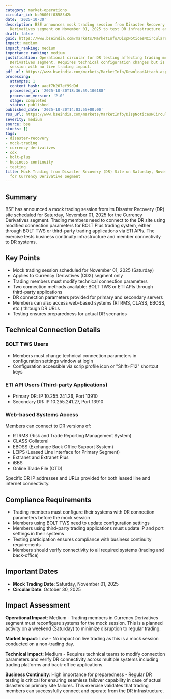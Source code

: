 ```yaml
---
category: market-operations
circular_id: bc9600ff03583d2b
date: '2025-10-30'
description: BSE announces mock trading session from Disaster Recovery site for Currency
  Derivatives segment on November 01, 2025 to test DR infrastructure and connectivity.
draft: false
guid: https://www.bseindia.com/markets/MarketInfo/DispNoticesNCirculars.aspx?Noticeid={9AE1D6EC-9E3B-4223-8DCF-373909257E22}&noticeno=20251030-54&dt=10/30/2025&icount=54&totcount=63&flag=0
impact: medium
impact_ranking: medium
importance_ranking: medium
justification: Operational circular for DR testing affecting trading members in Currency
  Derivatives segment. Requires technical configuration changes but is a routine mock
  session with no live trading impact.
pdf_url: https://www.bseindia.com/markets/MarketInfo/DownloadAttach.aspx?id=20251030-54&attachedId=d2d2da23-a33c-45ee-99fd-b9b854b3ce1d
processing:
  attempts: 1
  content_hash: aaef7b207ef99d9d
  processed_at: '2025-10-30T18:36:59.106188'
  processor_version: '2.0'
  stage: completed
  status: published
published_date: '2025-10-30T14:03:55+00:00'
rss_url: https://www.bseindia.com/markets/MarketInfo/DispNoticesNCirculars.aspx?Noticeid={9AE1D6EC-9E3B-4223-8DCF-373909257E22}&noticeno=20251030-54&dt=10/30/2025&icount=54&totcount=63&flag=0
severity: medium
source: bse
stocks: []
tags:
- disaster-recovery
- mock-trading
- currency-derivatives
- cdx
- bolt-plus
- business-continuity
- testing
title: Mock Trading from Disaster Recovery (DR) Site on Saturday, November 01, 2025
  for Currency Derivative Segment
---
```


## Summary

BSE has announced a mock trading session from its Disaster Recovery (DR) site scheduled for Saturday, November 01, 2025 for the Currency Derivatives segment. Trading members need to connect to the DR site using modified connection parameters for BOLT Plus trading system, either through BOLT TWS or third-party trading applications via ETI APIs. The exercise tests business continuity infrastructure and member connectivity to DR systems.

## Key Points

- Mock trading session scheduled for November 01, 2025 (Saturday)
- Applies to Currency Derivatives (CDX) segment only
- Trading members must modify technical connection parameters
- Two connection methods available: BOLT TWS or ETI APIs through third-party applications
- DR connection parameters provided for primary and secondary servers
- Members can also access web-based systems (RTRMS, CLASS, EBOSS, etc.) through DR URLs
- Testing ensures preparedness for actual DR scenarios

## Technical Connection Details

### BOLT TWS Users
- Members must change technical connection parameters in configuration settings window at login
- Configuration accessible via scrip profile icon or "Shift+F12" shortcut keys

### ETI API Users (Third-party Applications)
- Primary DR: IP 10.255.241.26, Port 13910
- Secondary DR: IP 10.255.241.27, Port 13910

### Web-based Systems Access
Members can connect to DR versions of:
- RTRMS (Risk and Trade Reporting Management System)
- CLASS Collateral
- EBOSS (Exchange Back Office Support System)
- LEIPS (Leased Line Interface for Primary Segment)
- Extranet and Extranet Plus
- iBBS
- Online Trade File (OTD)

Specific DR IP addresses and URLs provided for both leased line and internet connectivity.

## Compliance Requirements

- Trading members must configure their systems with DR connection parameters before the mock session
- Members using BOLT TWS need to update configuration settings
- Members using third-party trading applications must update IP and port settings in their systems
- Testing participation ensures compliance with business continuity requirements
- Members should verify connectivity to all required systems (trading and back-office)

## Important Dates

- **Mock Trading Date**: Saturday, November 01, 2025
- **Circular Date**: October 30, 2025

## Impact Assessment

**Operational Impact**: Medium - Trading members in Currency Derivatives segment must reconfigure systems for the mock session. This is a planned activity on a weekend (Saturday) to minimize disruption to regular trading.

**Market Impact**: Low - No impact on live trading as this is a mock session conducted on a non-trading day.

**Technical Impact**: Medium - Requires technical teams to modify connection parameters and verify DR connectivity across multiple systems including trading platforms and back-office applications.

**Business Continuity**: High importance for preparedness - Regular DR testing is critical for ensuring seamless failover capability in case of actual disasters or primary site failures. This exercise validates that trading members can successfully connect and operate from the DR infrastructure.